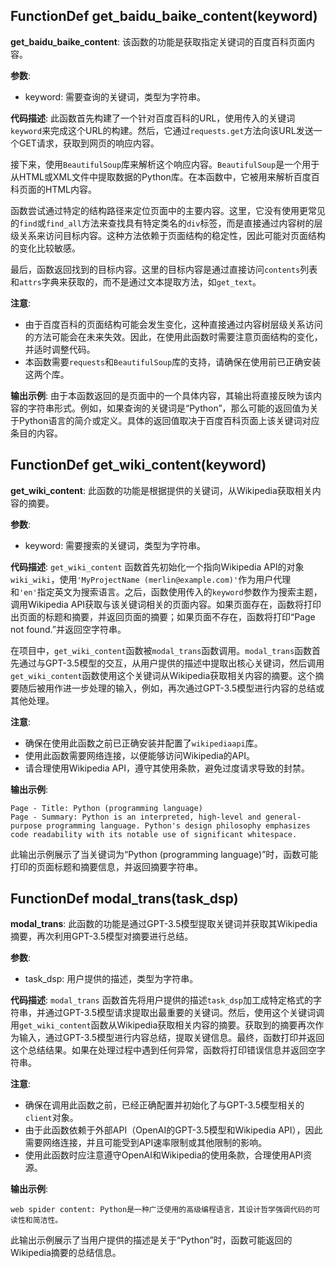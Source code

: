 ## FunctionDef get_baidu_baike_content(keyword)
**get_baidu_baike_content**: 该函数的功能是获取指定关键词的百度百科页面内容。

**参数**:
- keyword: 需要查询的关键词，类型为字符串。

**代码描述**:
此函数首先构建了一个针对百度百科的URL，使用传入的关键词`keyword`来完成这个URL的构建。然后，它通过`requests.get`方法向该URL发送一个GET请求，获取到网页的响应内容。

接下来，使用`BeautifulSoup`库来解析这个响应内容。`BeautifulSoup`是一个用于从HTML或XML文件中提取数据的Python库。在本函数中，它被用来解析百度百科页面的HTML内容。

函数尝试通过特定的结构路径来定位页面中的主要内容。这里，它没有使用更常见的`find`或`find_all`方法来查找具有特定类名的`div`标签，而是直接通过内容树的层级关系来访问目标内容。这种方法依赖于页面结构的稳定性，因此可能对页面结构的变化比较敏感。

最后，函数返回找到的目标内容。这里的目标内容是通过直接访问`contents`列表和`attrs`字典来获取的，而不是通过文本提取方法，如`get_text`。

**注意**:
- 由于百度百科的页面结构可能会发生变化，这种直接通过内容树层级关系访问的方法可能会在未来失效。因此，在使用此函数时需要注意页面结构的变化，并适时调整代码。
- 本函数需要`requests`和`BeautifulSoup`库的支持，请确保在使用前已正确安装这两个库。

**输出示例**:
由于本函数返回的是页面中的一个具体内容，其输出将直接反映为该内容的字符串形式。例如，如果查询的关键词是“Python”，那么可能的返回值为关于Python语言的简介或定义。具体的返回值取决于百度百科页面上该关键词对应条目的内容。
## FunctionDef get_wiki_content(keyword)
**get_wiki_content**: 此函数的功能是根据提供的关键词，从Wikipedia获取相关内容的摘要。

**参数**:
- keyword: 需要搜索的关键词，类型为字符串。

**代码描述**:
`get_wiki_content` 函数首先初始化一个指向Wikipedia API的对象`wiki_wiki`，使用`'MyProjectName (merlin@example.com)'`作为用户代理和`'en'`指定英文为搜索语言。之后，函数使用传入的`keyword`参数作为搜索主题，调用Wikipedia API获取与该关键词相关的页面内容。如果页面存在，函数将打印出页面的标题和摘要，并返回页面的摘要；如果页面不存在，函数将打印“Page not found.”并返回空字符串。

在项目中，`get_wiki_content`函数被`modal_trans`函数调用。`modal_trans`函数首先通过与GPT-3.5模型的交互，从用户提供的描述中提取出核心关键词，然后调用`get_wiki_content`函数使用这个关键词从Wikipedia获取相关内容的摘要。这个摘要随后被用作进一步处理的输入，例如，再次通过GPT-3.5模型进行内容的总结或其他处理。

**注意**:
- 确保在使用此函数之前已正确安装并配置了`wikipediaapi`库。
- 使用此函数需要网络连接，以便能够访问Wikipedia的API。
- 请合理使用Wikipedia API，遵守其使用条款，避免过度请求导致的封禁。

**输出示例**:
```
Page - Title: Python (programming language)
Page - Summary: Python is an interpreted, high-level and general-purpose programming language. Python's design philosophy emphasizes code readability with its notable use of significant whitespace.
```
此输出示例展示了当关键词为“Python (programming language)”时，函数可能打印的页面标题和摘要信息，并返回摘要字符串。
## FunctionDef modal_trans(task_dsp)
**modal_trans**: 此函数的功能是通过GPT-3.5模型提取关键词并获取其Wikipedia摘要，再次利用GPT-3.5模型对摘要进行总结。

**参数**:
- task_dsp: 用户提供的描述，类型为字符串。

**代码描述**:
`modal_trans` 函数首先将用户提供的描述`task_dsp`加工成特定格式的字符串，并通过GPT-3.5模型请求提取出最重要的关键词。然后，使用这个关键词调用`get_wiki_content`函数从Wikipedia获取相关内容的摘要。获取到的摘要再次作为输入，通过GPT-3.5模型进行内容总结，提取关键信息。最终，函数打印并返回这个总结结果。如果在处理过程中遇到任何异常，函数将打印错误信息并返回空字符串。

**注意**:
- 确保在调用此函数之前，已经正确配置并初始化了与GPT-3.5模型相关的`client`对象。
- 由于此函数依赖于外部API（OpenAI的GPT-3.5模型和Wikipedia API），因此需要网络连接，并且可能受到API速率限制或其他限制的影响。
- 使用此函数时应注意遵守OpenAI和Wikipedia的使用条款，合理使用API资源。

**输出示例**:
```
web spider content: Python是一种广泛使用的高级编程语言，其设计哲学强调代码的可读性和简洁性。
```
此输出示例展示了当用户提供的描述是关于“Python”时，函数可能返回的Wikipedia摘要的总结信息。
